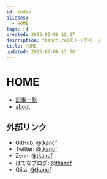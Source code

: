 ```yaml
---
id: index
aliases:
  - HOME
tags: []
created: 2025-02-06 12:27
description: tkancf.comのトップページ
title: HOME
updated: 2025-02-06 12:38
---
```


# HOME

- [記事一覧](/blog)
- [about](about.md)

## 外部リンク

- GitHub: [@tkancf](https://github.com/tkancf)
- Twitter: [@tkancf](https://x.com/tkancf)
- Zenn: [@tkancf](https://zenn.dev/tkancf)
- はてなブログ: [@tkancf](https://tkancf.hateblo.jp)
- Qiita: [@tkancf](https://qiita.com/tkancf)

